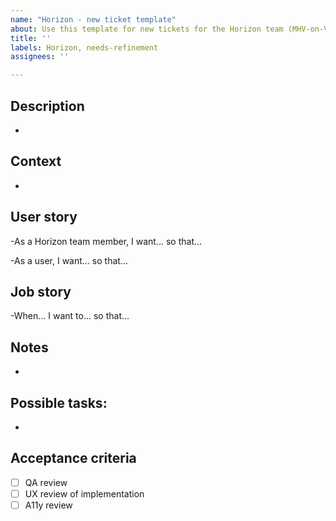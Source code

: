 ```yaml
---
name: "Horizon - new ticket template"
about: Use this template for new tickets for the Horizon team (MHV-on-VAgov).
title: ''
labels: Horizon, needs-refinement
assignees: ''

---
```


## Description
-

## Context
-

## User story

-As a Horizon team member, I want... so that...

-As a user, I want... so that...

## Job story

-When...   I want to... so that...

## Notes
- 

## Possible tasks:
- 

## Acceptance criteria

- [ ] QA review
- [ ] UX review of implementation
- [ ] A11y review
